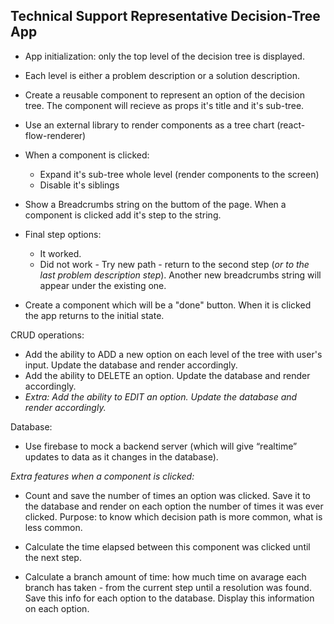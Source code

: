 ## Technical Support Representative Decision-Tree App ##

- App initialization: only the top level of the decision tree is displayed.

- Each level is either a problem description or a solution description.

- Create a reusable component to represent an option of the decision tree. The component will recieve as props it's title and it's sub-tree. 

- Use an external library to render components as a tree chart (react-flow-renderer)

- When a component is clicked: 
  - Expand it's sub-tree whole level (render components to the screen) 
  - Disable it's siblings

- Show a Breadcrumbs string on the buttom of the page. When a component is clicked add it's step to the string.

- Final step options: 
  - It worked. 
  - Did not work - Try new path - return to the second step (_or to the last problem description step_). Another new breadcrumbs string will appear under the existing one.

- Create a component which will be a "done" button. When it is clicked the app returns to the initial state.

CRUD operations:
- Add the ability to ADD a new option on each level of the tree with user's input. Update the database and render accordingly.
- Add the ability to DELETE an option. Update the database and render accordingly.
- _Extra: Add the ability to EDIT an option. Update the database and render accordingly._

Database:
- Use firebase to mock a backend server (which will give “realtime” updates to data as it changes in the database).


_Extra features when a component is clicked:_
  - Count and save the number of times an option was clicked. Save it to the database and render on each option the number of times it was ever clicked. Purpose: to know which decision path is more common, what is less common. 
  
  - Calculate the time elapsed between this component was clicked until the next step.
  - Calculate a branch amount of time: how much time on avarage each branch has taken - from the current step until a resolution was found. Save this info for each option to the database. Display this information on each option.



 
